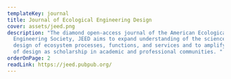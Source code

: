 ```yaml
---
templateKey: journal
title: Journal of Ecological Engineering Design
cover: assets/jeed.png
description: "The diamond open-access journal of the American Ecological
  Engineering Society, JEED aims to expand understanding of the science and
  design of ecosystem processes, functions, and services and to amplify the role
  of design as scholarship in academic and professional communities. "
orderOnPage: 2
readLink: https://jeed.pubpub.org/
---
```

